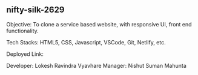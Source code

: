 ## nifty-silk-2629

Objective: To clone a service based website, with responsive UI, front end functionality.

Tech Stacks: HTML5, CSS, Javascript, VSCode, Git, Netlify, etc.

Deployed Link: 

Developer: Lokesh Ravindra Vyavhare
Manager: Nishut Suman Mahunta





